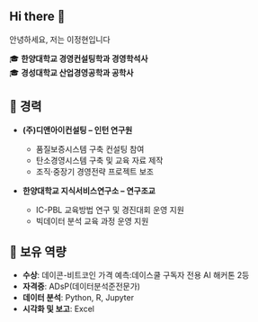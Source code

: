 ## Hi there 👋
안녕하세요, 저는 이정현입니다


🎓 **한양대학교 경영컨설팅학과 경영학석사**  
🎓 **경성대학교 산업경영공학과 공학사** 


## 💼 경력  
- **(주)디앤아이컨설팅 – 인턴 연구원**  
  - 품질보증시스템 구축 컨설팅 참여  
  - 탄소경영시스템 구축 및 교육 자료 제작  
  - 조직·중장기 경영전략 프로젝트 보조  

- **한양대학교 지식서비스연구소 – 연구조교**  
  - IC-PBL 교육방법 연구 및 경진대회 운영 지원  
  - 빅데이터 분석 교육 과정 운영 지원  


## 🚀 보유 역량  
- **수상**: 데이콘-비트코인 가격 예측:데이스쿨 구독자 전용 AI 해커톤 2등
- **자격증**: ADsP(데이터분석준전문가)
- **데이터 분석**: Python, R, Jupyter 
- **시각화 및 보고**: Excel  
